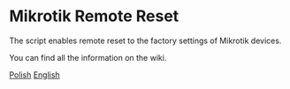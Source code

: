 # Mikrotik Remote Reset

The script enables remote reset to the factory settings of Mikrotik devices.

You can find all the information on the wiki.

[Polish](https://github.com/DocBox12/mikrotik-remote-reset/wiki/Instrukcja)
[English](https://github.com/DocBox12/mikrotik-remote-reset/wiki/Manual)



